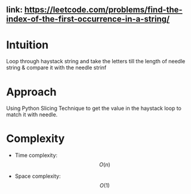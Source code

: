 ## link: https://leetcode.com/problems/find-the-index-of-the-first-occurrence-in-a-string/

# Intuition
<!-- Describe your first thoughts on how to solve this problem. -->
Loop through haystack string and take the letters till the length of needle string & compare it with the needle strinf

# Approach
<!-- Describe your approach to solving the problem. -->
Using Python Slicing Technique to get the value in the haystack loop to match it with needle.

# Complexity
- Time complexity: $$O(n)$$
<!-- Add your time complexity here, e.g. $$O(n)$$ -->

- Space complexity:  $$O(1)$$
<!-- Add your space complexity here, e.g. $$O(n)$$ -->